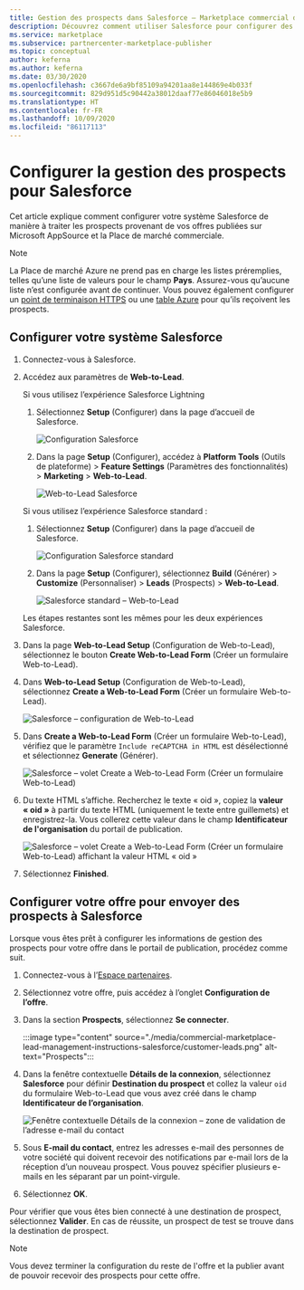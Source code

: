 ```yaml
---
title: Gestion des prospects dans Salesforce – Marketplace commercial de Microsoft
description: Découvrez comment utiliser Salesforce pour configurer des prospects pour Microsoft AppSource et la Place de marché Azure.
ms.service: marketplace
ms.subservice: partnercenter-marketplace-publisher
ms.topic: conceptual
author: keferna
ms.author: keferna
ms.date: 03/30/2020
ms.openlocfilehash: c3667de6a9bf85109a94201aa8e144869e4b033f
ms.sourcegitcommit: 829d951d5c90442a38012daaf77e86046018e5b9
ms.translationtype: HT
ms.contentlocale: fr-FR
ms.lasthandoff: 10/09/2020
ms.locfileid: "86117113"
---
```

# <a name="configure-lead-management-for-salesforce"></a>Configurer la gestion des prospects pour Salesforce

Cet article explique comment configurer votre système Salesforce de manière à traiter les prospects provenant de vos offres publiées sur Microsoft AppSource et la Place de marché commerciale.

> [!NOTE]
> La Place de marché Azure ne prend pas en charge les listes préremplies, telles qu’une liste de valeurs pour le champ **Pays**. Assurez-vous qu’aucune liste n’est configurée avant de continuer. Vous pouvez également configurer un [point de terminaison HTTPS](./commercial-marketplace-lead-management-instructions-https.md) ou une [table Azure](./commercial-marketplace-lead-management-instructions-azure-table.md) pour qu’ils reçoivent les prospects.

## <a name="set-up-your-salesforce-system"></a>Configurer votre système Salesforce

1. Connectez-vous à Salesforce.
1. Accédez aux paramètres de **Web-to-Lead**. 
    
    Si vous utilisez l’expérience Salesforce Lightning
    1. Sélectionnez **Setup** (Configurer) dans la page d’accueil de Salesforce.

       ![Configuration Salesforce](./media/commercial-marketplace-lead-management-instructions-salesforce/salesforce-1.png)

    1. Dans la page **Setup** (Configurer), accédez à **Platform Tools** (Outils de plateforme) > **Feature Settings** (Paramètres des fonctionnalités) > **Marketing** > **Web-to-Lead**.

        ![Web-to-Lead Salesforce](./media/commercial-marketplace-lead-management-instructions-salesforce/salesforce-2.png)

    Si vous utilisez l’expérience Salesforce standard :

    1. Sélectionnez **Setup** (Configurer) dans la page d’accueil de Salesforce.

       ![Configuration Salesforce standard](./media/commercial-marketplace-lead-management-instructions-salesforce/salesforce-classic-setup.png)

    1. Dans la page **Setup** (Configurer), sélectionnez **Build** (Générer) > **Customize** (Personnaliser) > **Leads** (Prospects) > **Web-to-Lead**.

        ![Salesforce standard – Web-to-Lead](./media/commercial-marketplace-lead-management-instructions-salesforce/salesforce-classic-web-to-lead.png)

   Les étapes restantes sont les mêmes pour les deux expériences Salesforce.

1. Dans la page **Web-to-Lead Setup** (Configuration de Web-to-Lead), sélectionnez le bouton **Create Web-to-Lead Form** (Créer un formulaire Web-to-Lead).
1. Dans **Web-to-Lead Setup** (Configuration de Web-to-Lead), sélectionnez **Create a Web-to-Lead Form** (Créer un formulaire Web-to-Lead).

    ![Salesforce – configuration de Web-to-Lead](./media/commercial-marketplace-lead-management-instructions-salesforce/salesforce-3.png)

1. Dans **Create a Web-to-Lead Form** (Créer un formulaire Web-to-Lead), vérifiez que le paramètre `Include reCAPTCHA in HTML` est désélectionné et sélectionnez **Generate** (Générer).

    ![Salesforce – volet Create a Web-to-Lead Form (Créer un formulaire Web-to-Lead)](./media/commercial-marketplace-lead-management-instructions-salesforce/salesforce-4.png)

1. Du texte HTML s’affiche. Recherchez le texte « oid », copiez la **valeur « oid »** à partir du texte HTML (uniquement le texte entre guillemets) et enregistrez-la. Vous collerez cette valeur dans le champ **Identificateur de l'organisation** du portail de publication.

    ![Salesforce – volet Create a Web-to-Lead Form (Créer un formulaire Web-to-Lead) affichant la valeur HTML « oid »](./media/commercial-marketplace-lead-management-instructions-salesforce/salesforce-5.png)

1. Sélectionnez **Finished**.

## <a name="configure-your-offer-to-send-leads-to-salesforce"></a>Configurer votre offre pour envoyer des prospects à Salesforce

Lorsque vous êtes prêt à configurer les informations de gestion des prospects pour votre offre dans le portail de publication, procédez comme suit.

1. Connectez-vous à l’[Espace partenaires](https://partner.microsoft.com/dashboard/home).

1. Sélectionnez votre offre, puis accédez à l’onglet **Configuration de l’offre**.

1. Dans la section **Prospects**, sélectionnez **Se connecter**.

    :::image type="content" source="./media/commercial-marketplace-lead-management-instructions-salesforce/customer-leads.png" alt-text="Prospects":::

1. Dans la fenêtre contextuelle **Détails de la connexion**, sélectionnez **Salesforce** pour définir **Destination du prospect** et collez la valeur `oid` du formulaire Web-to-Lead que vous avez créé dans le champ **Identificateur de l’organisation**.

    ![Fenêtre contextuelle Détails de la connexion – zone de validation de l’adresse e-mail du contact](./media/commercial-marketplace-lead-management-instructions-salesforce/salesforce-connection-details.png)

1. Sous **E-mail du contact**, entrez les adresses e-mail des personnes de votre société qui doivent recevoir des notifications par e-mail lors de la réception d’un nouveau prospect. Vous pouvez spécifier plusieurs e-mails en les séparant par un point-virgule.

1. Sélectionnez **OK**.

Pour vérifier que vous êtes bien connecté à une destination de prospect, sélectionnez **Valider**. En cas de réussite, un prospect de test se trouve dans la destination de prospect.

>[!NOTE]
>Vous devez terminer la configuration du reste de l'offre et la publier avant de pouvoir recevoir des prospects pour cette offre.
